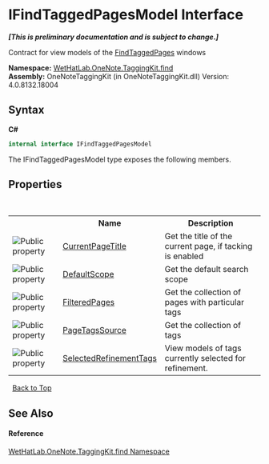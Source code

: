 # IFindTaggedPagesModel Interface
 _**\[This is preliminary documentation and is subject to change.\]**_

Contract for view models of the <a href="60d7bed7-f819-9c82-f130-1c71241d23f8">FindTaggedPages</a> windows

**Namespace:**&nbsp;<a href="0e3a8efd-07d2-1709-b1cd-709153222081">WetHatLab.OneNote.TaggingKit.find</a><br />**Assembly:**&nbsp;OneNoteTaggingKit (in OneNoteTaggingKit.dll) Version: 4.0.8132.18004

## Syntax

**C#**<br />
``` C#
internal interface IFindTaggedPagesModel
```

The IFindTaggedPagesModel type exposes the following members.


## Properties
&nbsp;<table><tr><th></th><th>Name</th><th>Description</th></tr><tr><td>![Public property](media/pubproperty.gif "Public property")</td><td><a href="c6e6e0ee-58a3-6676-abf2-36f4239df407">CurrentPageTitle</a></td><td>
Get the title of the current page, if tacking is enabled</td></tr><tr><td>![Public property](media/pubproperty.gif "Public property")</td><td><a href="38fbec98-3c19-429c-1c49-7e45e304141d">DefaultScope</a></td><td>
Get the default search scope</td></tr><tr><td>![Public property](media/pubproperty.gif "Public property")</td><td><a href="a770aa4c-b9dd-abe0-33ea-fe09db79b876">FilteredPages</a></td><td>
Get the collection of pages with particular tags</td></tr><tr><td>![Public property](media/pubproperty.gif "Public property")</td><td><a href="2442b744-3ceb-5a8b-319b-61d147d861cd">PageTagsSource</a></td><td>
Get the collection of tags</td></tr><tr><td>![Public property](media/pubproperty.gif "Public property")</td><td><a href="4f9dc741-08e5-21f8-0a49-c1097fc85d8c">SelectedRefinementTags</a></td><td>
View models of tags currently selected for refinement.</td></tr></table>&nbsp;
<a href="#ifindtaggedpagesmodel-interface">Back to Top</a>

## See Also


#### Reference
<a href="0e3a8efd-07d2-1709-b1cd-709153222081">WetHatLab.OneNote.TaggingKit.find Namespace</a><br />